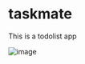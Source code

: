 # taskmate
This is a todolist app

![image](https://user-images.githubusercontent.com/19988353/210066445-b0e31bdb-b8ec-4a6b-9ac2-43530588fe27.png)

